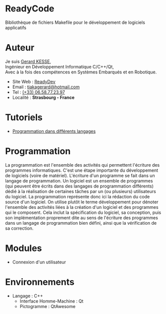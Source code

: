 # ReadyCode
Bibliothèque de fichiers Makefile pour le développement de logiciels applicatifs

# Auteur

Je suis 
[Gerard KESSE](http://readydev.ovh/Presentation/ "Accédez à mon site web (ReadyDev)"),  
Ingénieur en Développement Informatique C/C++/Qt,  
Avec à la fois des compétences en Systèmes Embarqués et en Robotique.  

* Site Web : [ReadyDev](http://readydev.ovh "Accédez à mon site web (ReadyDev)")
* Email : [tiakagerard@hotmail.com](mailto:tiakagerard@hotmail.com?subject=Contact&body=Bonjour "Me contactez par email")
* Tel : [(+33) 06.58.77.23.97](tel:00330658772397 "Contactez-moi")
* Localité : **Strasbourg - France**

# Tutoriels
* [Programmation dans différents langages](https://readydev.ovh/Tutoriels/Resources/Programming/ "Programmation dans différents langages")  

# Programmation

La programmation est l'ensemble des activités qui permettent l'écriture des programmes informatiques. C'est une étape importante du développement de logiciels (voire de matériel). L'écriture d'un programme se fait dans un langage de programmation. Un logiciel est un ensemble de programmes (qui peuvent être écrits dans des langages de programmation différents) dédié à la réalisation de certaines tâches par un (ou plusieurs) utilisateurs du logiciel.
La programmation représente donc ici la rédaction du code source d'un logiciel. On utilise plutôt le terme développement pour dénoter l'ensemble des activités liées à la création d'un logiciel et des programmes qui le composent. Cela inclut la spécification du logiciel, sa conception, puis son implémentation proprement dite au sens de l'écriture des programmes dans un langage de programmation bien défini, ainsi que la vérification de sa correction. 

# Modules
*	Connexion d'un utilisateur

# Environnements
* 	Langage : C++
	*	Interface Homme-Machine : Qt
	* 	Pictogramme : QtAwesome
